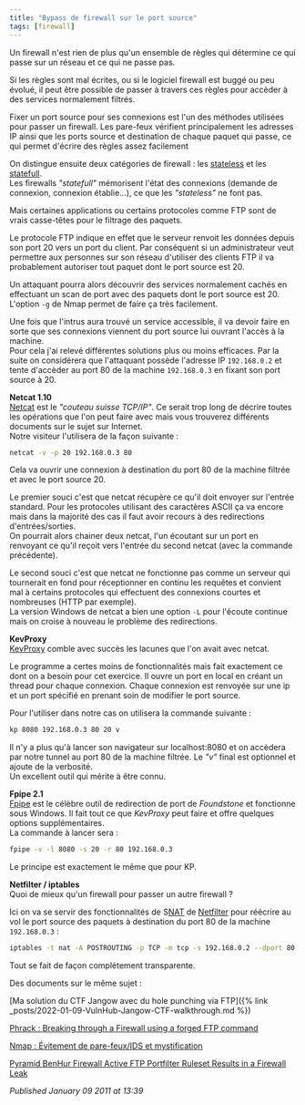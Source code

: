 ```yaml
---
title: "Bypass de firewall sur le port source"
tags: [firewall]
---
```


Un firewall n'est rien de plus qu'un ensemble de règles qui détermine ce qui passe sur un réseau et ce qui ne passe pas.  

Si les règles sont mal écrites, ou si le logiciel firewall est buggé ou peu évolué, il peut être possible de passer à travers ces règles pour accèder à des services normalement filtrés.  

Fixer un port source pour ses connexions est l'un des méthodes utilisées pour passer un firewall. Les pare-feux vérifient principalement les adresses IP ainsi que les ports source et destination de chaque paquet qui passe, ce qui permet d'écrire des règles assez facilement  

On distingue ensuite deux catégories de firewall : les [stateless](http://en.wikipedia.org/wiki/Stateless_firewall) et les [statefull](http://en.wikipedia.org/wiki/Stateful_firewall).  
Les firewalls *"statefull"* mémorisent l'état des connexions (demande de connexion, connexion établie...), ce que les *"stateless"* ne font pas.  

Mais certaines applications ou certains protocoles comme FTP sont de vrais casse-têtes pour le filtrage des paquets.  

Le protocole FTP indique en effet que le serveur renvoit les données depuis son port 20 vers un port du client. Par conséquent si un administrateur veut permettre aux personnes sur son réseau d'utiliser des clients FTP il va probablement autoriser tout paquet dont le port source est 20.  

Un attaquant pourra alors découvrir des services normalement cachés en effectuant un scan de port avec des paquets dont le port source est 20. L'option `-g` de Nmap permet de faire ça très facilement.  

Une fois que l'intrus aura trouvé un service accessible, il va devoir faire en sorte que ses connexions viennent du port source lui ouvrant l'accès à la machine.  
Pour cela j'ai relevé différentes solutions plus ou moins efficaces. Par la suite on considérera que l'attaquant possède l'adresse IP `192.168.0.2` et tente d'accèder au port 80 de la machine `192.168.0.3` en fixant son port source à 20.  

**Netcat 1.10**  
[Netcat](http://www.vulnwatch.org/netcat/) est le *"couteau suisse TCP/IP"*. Ce serait trop long de décrire toutes les opérations que l'on peut faire avec mais vous trouverez différents documents sur le sujet sur Internet.  
Notre visiteur l'utilisera de la façon suivante :  

```bash
netcat -v -p 20 192.168.0.3 80
```

Cela va ouvrir une connexion à destination du port 80 de la machine filtrée et avec le port source 20.  

Le premier souci c'est que netcat récupère ce qu'il doit envoyer sur l'entrée standard. Pour les protocoles utilisant des caractères ASCII ça va encore mais dans la majorité des cas il faut avoir recours à des redirections d'entrées/sorties.  
On pourrait alors chainer deux netcat, l'un écoutant sur un port en renvoyant ce qu'il reçoit vers l'entrée du second netcat (avec la commande précédente).  

Le second souci c'est que netcat ne fonctionne pas comme un serveur qui tournerait en fond pour réceptionner en continu les requêtes et convient mal à certains protocoles qui effectuent des connexions courtes et nombreuses (HTTP par exemple).  
La version Windows de netcat a bien une option `-L` pour l'écoute continue mais on croise à nouveau le problème des redirections.  

**KevProxy**  
[KevProxy](http://www.bournemouthbynight.co.uk/tools/kp.c) comble avec succès les lacunes que l'on avait avec netcat.  

Le programme a certes moins de fonctionnalités mais fait exactement ce dont on a besoin pour cet exercice. Il ouvre un port en local en créant un thread pour chaque connexion. Chaque connexion est renvoyée sur une ip et un port spécifié en prenant soin de modifier le port source.  

Pour l'utiliser dans notre cas on utilisera la commande suivante :  

```bash
kp 8080 192.168.0.3 80 20 v
```

Il n'y a plus qu'à lancer son navigateur sur localhost:8080 et on accèdera par notre tunnel au port 80 de la machine filtrée. Le *"v"* final est optionnel et ajoute de la verbosité.  
Un excellent outil qui mérite à être connu.  

**Fpipe 2.1**  
[Fpipe](http://www.foundstone.com/index.htm?subnav=resources/navigation.htm&subcontent=/resources/proddesc/fpipe.htm) est le célèbre outil de redirection de port de *Foundstone* et fonctionne sous Windows. Il fait tout ce que *KevProxy* peut faire et offre quelques options supplémentaires.  
La commande à lancer sera :  

```bash
fpipe -v -l 8080 -s 20 -r 80 192.168.0.3
```

Le principe est exactement le même que pour KP.  

**Netfilter / iptables**  
Quoi de mieux qu'un firewall pour passer un autre firewall ?  

Ici on va se servir des fonctionnalités de S[NAT](http://fr.wikipedia.org/wiki/Network_address_translation) de [Netfilter](http://www.netfilter.org/) pour réécrire au vol le port source des paquets à destination du port 80 de la machine `192.168.0.3` :  

```bash
iptables -t nat -A POSTROUTING -p TCP -m tcp -s 192.168.0.2 --dport 80 -j SNAT --to-source 192.168.0.2:20
```

Tout se fait de façon complétement transparente.  

Des documents sur le même sujet :  

[Ma solution du CTF Jangow avec du hole punching via FTP]({% link _posts/2022-01-09-VulnHub-Jangow-CTF-walkthrough.md %})

[Phrack : Breaking through a Firewall using a forged FTP command](http://www.phrack.org/archives/63/p63-0x13_Breaking_Through_a_Firewall.txt)  

[Nmap : Évitement de pare-feux/IDS et mystification](http://insecure.org/nmap/man/fr/man-bypass-firewalls-ids.html)  

[Pyramid BenHur Firewall Active FTP Portfilter Ruleset Results in a Firewall Leak](http://www.securiteam.com/securitynews/5WP0M0K7PS.html)

*Published January 09 2011 at 13:39*